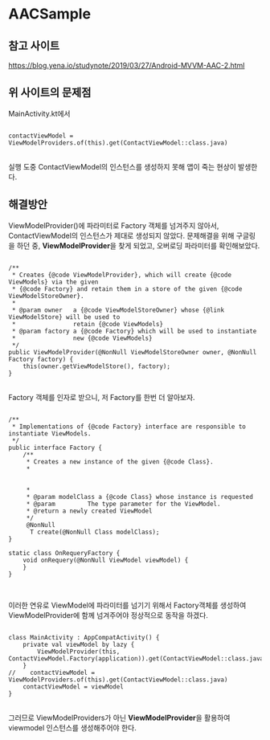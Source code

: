 # AACSample

## 참고 사이트
https://blog.yena.io/studynote/2019/03/27/Android-MVVM-AAC-2.html   

## 위 사이트의 문제점
MainActivity.kt에서 
<pre>
<code>
contactViewModel = ViewModelProviders.of(this).get(ContactViewModel::class.java)
</code>
</pre>
실행 도중 ContactViewModel의 인스턴스를 생성하지 못해 앱이 죽는 현상이 발생한다.   

## 해결방안
ViewModelProvider()에 파라미터로 Factory 객체를 넘겨주지 않아서, ContactViewModel의 인스턴스가 제대로 생성되지 않았다. 
문제해결을 위해 구글링을 하던 중, **ViewModelProvider**을 찾게 되었고, 오버로딩 파라미터를 확인해보았다.
<pre>
<code>
/**
 * Creates {@code ViewModelProvider}, which will create {@code ViewModels} via the given
 * {@code Factory} and retain them in a store of the given {@code ViewModelStoreOwner}.
 *
 * @param owner   a {@code ViewModelStoreOwner} whose {@link ViewModelStore} will be used to
 *                retain {@code ViewModels}
 * @param factory a {@code Factory} which will be used to instantiate
 *                new {@code ViewModels}
 */
public ViewModelProvider(@NonNull ViewModelStoreOwner owner, @NonNull Factory factory) {
    this(owner.getViewModelStore(), factory);
}
</code>
</pre>

Factory 객체를 인자로 받으니, 저 Factory를 한번 더 알아보자.
<pre>
<code>
/**
 * Implementations of {@code Factory} interface are responsible to instantiate ViewModels.
 */
public interface Factory {
    /**
     * Creates a new instance of the given {@code Class}.
     * <p>
     *
     * @param modelClass a {@code Class} whose instance is requested
     * @param <T>        The type parameter for the ViewModel.
     * @return a newly created ViewModel
     */
     @NonNull
     <T extends ViewModel> T create(@NonNull Class<T> modelClass);
}

static class OnRequeryFactory {
    void onRequery(@NonNull ViewModel viewModel) {
    }
}
</code>
</pre>

이러한 연유로 ViewModel에 파라미터를 넘기기 위해서 Factory객체를 생성하여 ViewModelProvider에 함께 넘겨주어야 정상적으로 동작을 하겠다.

<pre>
<code>
class MainActivity : AppCompatActivity() {
    private val viewModel by lazy {
        ViewModelProvider(this, ContactViewModel.Factory(application)).get(ContactViewModel::class.java)
    }
//    contactViewModel = ViewModelProviders.of(this).get(ContactViewModel::class.java)
    contactViewModel = viewModel
}
</code>
</pre>

그러므로 ViewModelProviders가 아닌 **ViewModelProvider**을 활용하여 viewmodel 인스턴스를 생성해주어야 한다.
